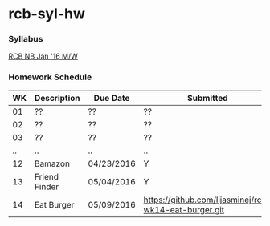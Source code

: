 # rcb-syl-hw

### Syllabus

[RCB NB Jan '16 M/W](https://github.com/RutgersCodingBootcamp/01-16-NB-Class-Content/blob/master/README.md)

### Homework Schedule

| WK | Description | Due Date | Submitted |
| ------ | ----------- | ----------- | ----------- |
| 01 | ?? | ?? | ?? |
| 02 | ?? | ?? | ?? |
| 03 | ?? | ?? | ?? |
| .. | .. | .. | .. |
| 12 | Bamazon | 04/23/2016 | Y |
| 13 | Friend Finder | 05/04/2016 | Y |
| 14 | Eat Burger | 05/09/2016 | https://github.com/lijasminej/rcb-wk14-eat-burger.git |
